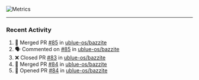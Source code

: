 ![Metrics](https://metrics.lecoq.io/KyleGospo?template=classic&base=header%2C%20activity%2C%20community%2C%20repositories%2C%20metadata&base.indepth=false&base.hireable=false&base.skip=false&config.timezone=America%2FLos_Angeles)

---
### Recent Activity
<!--START_SECTION:activity-->
1. 🎉 Merged PR [#85](https://github.com/ublue-os/bazzite/pull/85) in [ublue-os/bazzite](https://github.com/ublue-os/bazzite)
2. 🗣 Commented on [#85](https://github.com/ublue-os/bazzite/pull/85#issuecomment-1655865650) in [ublue-os/bazzite](https://github.com/ublue-os/bazzite)
3. ❌ Closed PR [#83](https://github.com/ublue-os/bazzite/pull/83) in [ublue-os/bazzite](https://github.com/ublue-os/bazzite)
4. 🎉 Merged PR [#84](https://github.com/ublue-os/bazzite/pull/84) in [ublue-os/bazzite](https://github.com/ublue-os/bazzite)
5. 💪 Opened PR [#84](https://github.com/ublue-os/bazzite/pull/84) in [ublue-os/bazzite](https://github.com/ublue-os/bazzite)
<!--END_SECTION:activity-->
